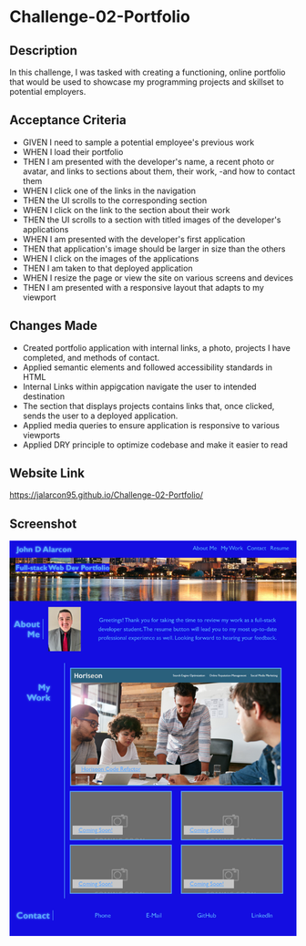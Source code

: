 # Challenge-02-Portfolio

## Description

In this challenge, I was tasked with creating a functioning, online portfolio that would be used to showcase my programming projects and skillset to potential employers.

## Acceptance Criteria

- GIVEN I need to sample a potential employee's previous work
- WHEN I load their portfolio
- THEN I am presented with the developer's name, a recent photo or avatar, and links to sections about them, their work, -and how to contact them
- WHEN I click one of the links in the navigation
- THEN the UI scrolls to the corresponding section
- WHEN I click on the link to the section about their work
- THEN the UI scrolls to a section with titled images of the developer's applications
- WHEN I am presented with the developer's first application
- THEN that application's image should be larger in size than the others
- WHEN I click on the images of the applications
- THEN I am taken to that deployed application
- WHEN I resize the page or view the site on various screens and devices
- THEN I am presented with a responsive layout that adapts to my viewport

## Changes Made

- Created portfolio application with internal links, a photo, projects I have completed, and methods of contact.
- Applied semantic elements and followed accessibility standards in HTML
- Internal Links within appigcation navigate the user to intended destination
- The section that displays projects contains links that, once clicked, sends the user to a deployed application.
- Applied media queries to ensure application is responsive to various viewports
- Applied DRY principle to optimize codebase and make it easier to read 

## Website Link

https://jalarcon95.github.io/Challenge-02-Portfolio/

## Screenshot

![screenshot](/assets/Images/challenge-02-portfolio-screenshot.png)